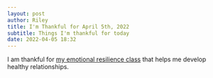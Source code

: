 ```yaml
---
layout: post
author: Riley
title: I'm Thankful for April 5th, 2022
subtitle: Things I'm thankful for today
date: 2022-04-05 18:32
---
```


I am thankful for [my emotional resilience class](https://www.churchofjesuschrist.org/study/manual/emotional-resilience-for-self-reliance?lang=eng) that helps me develop healthy relationships.
